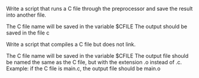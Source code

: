 Write a script that runs a C file through the preprocessor and save the result into another file.

The C file name will be saved in the variable $CFILE
The output should be saved in the file c

Write a script that compiles a C file but does not link.

The C file name will be saved in the variable $CFILE
The output file should be named the same as the C file, but with the extension .o instead of .c.
Example: if the C file is main.c, the output file should be main.o
